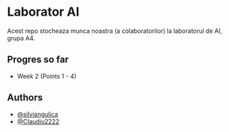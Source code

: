 # Laborator AI

Acest repo stocheaza munca noastra (a colaboratorilor) la laboratorul de AI, grupa A4.

## Progres so far

- Week 2 (Points 1 - 4)

## Authors

- [@silviangulica](https://github.com/silviangulica)
- [@Claudiu2222](https://github.com/Claudiu2222)
